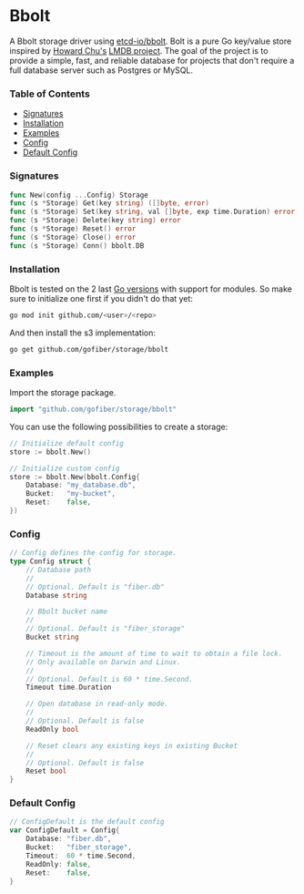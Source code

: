 # Bbolt
A Bbolt storage driver using [etcd-io/bbolt](https://github.com/etcd-io/bbolt). Bolt is a pure Go key/value store inspired by [Howard Chu's](https://twitter.com/hyc_symas) [LMDB project](https://www.symas.com/symas-embedded-database-lmdb). The goal of the project is to provide a simple, fast, and reliable database for projects that don't require a full database server such as Postgres or MySQL.


### Table of Contents
- [Signatures](#signatures)
- [Installation](#installation)
- [Examples](#examples)
- [Config](#config)
- [Default Config](#default-config)

### Signatures
```go
func New(config ...Config) Storage
func (s *Storage) Get(key string) ([]byte, error)
func (s *Storage) Set(key string, val []byte, exp time.Duration) error
func (s *Storage) Delete(key string) error
func (s *Storage) Reset() error
func (s *Storage) Close() error
func (s *Storage) Conn() bbolt.DB
```
### Installation
Bbolt is tested on the 2 last [Go versions](https://golang.org/dl/) with support for modules. So make sure to initialize one first if you didn't do that yet:
```bash
go mod init github.com/<user>/<repo>
```
And then install the s3 implementation:
```bash
go get github.com/gofiber/storage/bbolt
```

### Examples
Import the storage package.
```go
import "github.com/gofiber/storage/bbolt"
```

You can use the following possibilities to create a storage:
```go
// Initialize default config
store := bbolt.New()

// Initialize custom config
store := bbolt.New(bbolt.Config{
	Database: "my_database.db",
	Bucket:   "my-bucket",
	Reset:    false,
})
```

### Config
```go
// Config defines the config for storage.
type Config struct {
	// Database path
	//
	// Optional. Default is "fiber.db"
	Database string

	// Bbolt bucket name
	//
	// Optional. Default is "fiber_storage"
	Bucket string

	// Timeout is the amount of time to wait to obtain a file lock.
	// Only available on Darwin and Linux.
	//
	// Optional. Default is 60 * time.Second.
	Timeout time.Duration

	// Open database in read-only mode.
	//
	// Optional. Default is false
	ReadOnly bool

	// Reset clears any existing keys in existing Bucket
	//
	// Optional. Default is false
	Reset bool
}
```

### Default Config
```go
// ConfigDefault is the default config
var ConfigDefault = Config{
	Database: "fiber.db",
	Bucket:   "fiber_storage",
	Timeout:  60 * time.Second,
	ReadOnly: false,
	Reset:    false,
}
```
